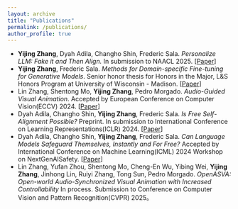 ```yaml
---
layout: archive
title: "Publications"
permalink: /publications/
author_profile: true
---
```


- **Yijing Zhang**, Dyah Adila, Changho Shin, Frederic Sala. *Personalize LLM: Fake it and Then Align.* In submission to NAACL 2025. \[[Paper](../files/CHAMELEON_NAACL_.pdf)\]
- **Yijing Zhang**, Frederic Sala. *Methods for Domain-specific Fine-tuning for Generative Models*. Senior honor thesis for Honors in the Major, L&S Honors Program at University of Wisconsin - Madison. \[[Paper](../files/Thesis.pdf)\]
- Lin Zhang, Shentong Mo, **Yijing Zhang**, Pedro Morgado. *Audio-Guided Visual Animation*. Accepted by European Conference on Computer Vision(ECCV) 2024.  \[[Paper](https://arxiv.org/abs/2403.05659)\]
- Dyah Adila, Changho Shin, **Yijing Zhang**, Frederic Sala. *Is Free Self-Alignment Possible?* Preprint. In submission to International Conference on Learning Representations(ICLR) 2024. \[[Paper](https://arxiv.org/abs/2406.03642)\]
- Dyah Adila, Changho Shin, **Yijing Zhang**, Frederic Sala. *Can Language Models Safeguard Themselves, Instantly and For Free?* Accepted by International Conference on Machine Learning(ICML) 2024 Workshop on NextGenAISafety. \[[Paper](https://openreview.net/pdf?id=ALRWSxT1rl)\]
- Lin Zhang, Yufan Zhou, Shentong Mo, Cheng-En Wu, Yibing Wei, **Yijing Zhang**, Jinhong Lin, Ruiyi Zhang, Tong Sun, Pedro Morgado. *OpenASVA: Open-world Audio-Synchronized Visual Animation with Increased Controllability* In process. Submission to Conference on Computer Vision and Pattern Recognition(CVPR) 2025。
